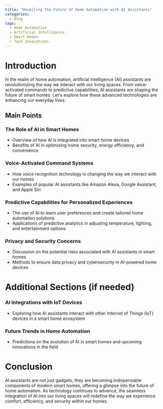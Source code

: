 ```yaml
---
title: "Unveiling the Future of Home Automation with AI Assistants"
categories:
  - Blog
tags:
  - Home Automation
  - Artificial Intelligence
  - Smart Homes
  - Tech Innovations
---
```


# Introduction
In the realm of home automation, artificial intelligence (AI) assistants are revolutionizing the way we interact with our living spaces. From voice-activated commands to predictive capabilities, AI assistants are shaping the future of smart homes. Let's explore how these advanced technologies are enhancing our everyday lives.

## Main Points
### The Role of AI in Smart Homes
- Overview of how AI is integrated into smart home devices
- Benefits of AI in optimizing home security, energy efficiency, and convenience

### Voice-Activated Command Systems
- How voice recognition technology is changing the way we interact with our homes
- Examples of popular AI assistants like Amazon Alexa, Google Assistant, and Apple Siri

### Predictive Capabilities for Personalized Experiences
- The use of AI to learn user preferences and create tailored home automation solutions
- Applications of predictive analytics in adjusting temperature, lighting, and entertainment options

### Privacy and Security Concerns
- Discussion on the potential risks associated with AI assistants in smart homes
- Methods to ensure data privacy and cybersecurity in AI-powered home devices

# Additional Sections (if needed)
### AI Integrations with IoT Devices
- Exploring how AI assistants interact with other Internet of Things (IoT) devices in a smart home ecosystem

### Future Trends in Home Automation
- Predictions on the evolution of AI in smart homes and upcoming innovations in the field

# Conclusion
AI assistants are not just gadgets; they are becoming indispensable components of modern smart homes, offering a glimpse into the future of home automation. As technology continues to advance, the seamless integration of AI into our living spaces will redefine the way we experience comfort, efficiency, and security within our homes.